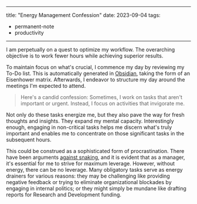 
---
title:  "Energy Management Confession"
date: 2023-09-04
tags: 
- permanent-note 
- productivity
---

I am perpetually on a quest to optimize my workflow. The overarching objective is to work fewer hours while achieving superior results. 

To maintain focus on what's crucial, I commence my day by reviewing my To-Do list. This is automatically generated in [Obsidian](notes/My%20workflow%20for%20my%20public%20second%20brain.md), taking the form of an Eisenhower matrix. Afterwards, I endeavor to structure my day around the meetings I'm expected to attend.

> Here's a candid confession: Sometimes, I work on tasks that aren't important or urgent. Instead, I focus on activities that invigorate me.

Not only do these tasks energize me, but they also pave the way for fresh thoughts and insights. They expand my mental capacity. Interestingly enough, engaging in non-critical tasks helps me discern what's truly important and enables me to concentrate on those significant tasks in the subsequent hours.

This could be construed as a sophisticated form of procrastination. There have been arguments [against snaking](literature-notes/Articles/Guides%20%20Work%20on%20What%20Matters.md), and it is evident that as a manager, it's essential for me to strive for maximum leverage.  However, without energy, there can be no leverage. Many obligatory tasks serve as energy drainers for various reasons: they may be challenging like providing negative feedback or trying to eliminate organizational blockades by engaging in internal politics; or they might simply be mundane like drafting reports for Research and Development funding.








